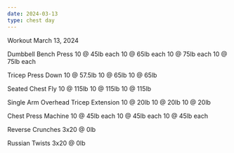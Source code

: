 ```yaml
---
date: 2024-03-13
type: chest day
---
```

Workout March 13, 2024

Dumbbell Bench Press
10 @ 45lb each
10 @ 65lb each
10 @ 75lb each
10 @ 75lb each

Tricep Press Down
10 @ 57.5lb
10 @ 65lb
10 @ 65lb

Seated Chest Fly
10 @ 115lb
10 @ 115lb
10 @ 115lb

Single Arm Overhead Tricep Extension
10 @ 20lb
10 @ 20lb
10 @ 20lb

Chest Press Machine
10 @ 45lb each
10 @ 45lb each
10 @ 45lb each

Reverse Crunches
3x20 @ 0lb

Russian Twists
3x20 @ 0lb
